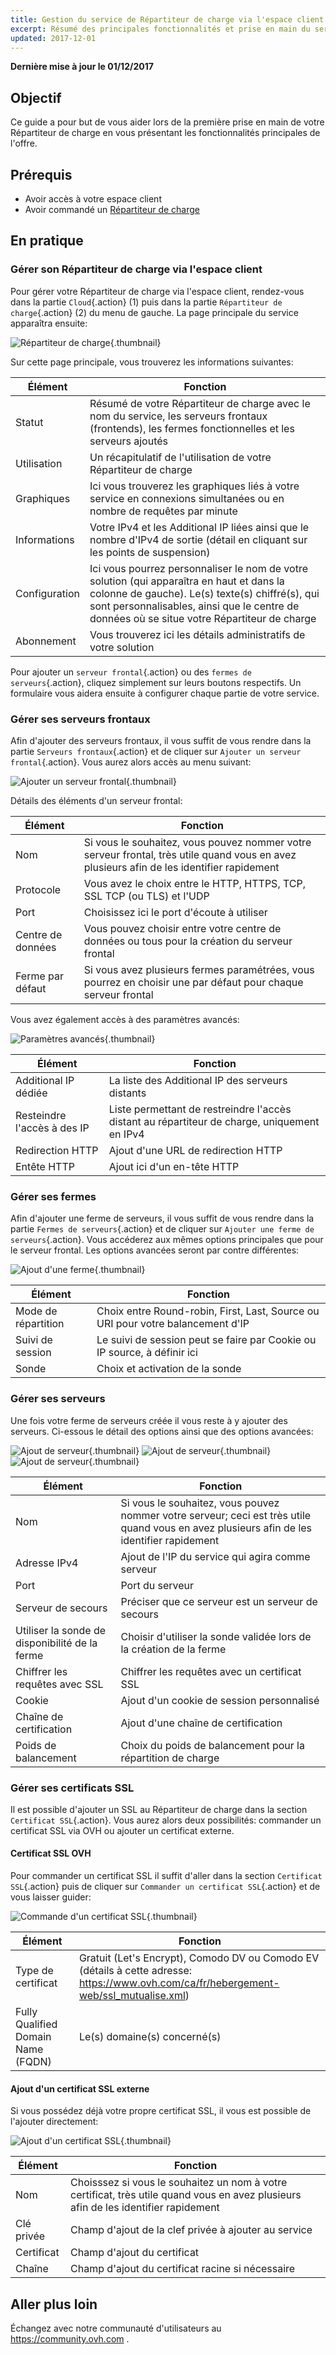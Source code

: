 ```yaml
---
title: Gestion du service de Répartiteur de charge via l'espace client
excerpt: Résumé des principales fonctionnalités et prise en main du service de Répartiteur de charge via l'espace client
updated: 2017-12-01
---
```


**Dernière mise à jour le 01/12/2017**

## Objectif

Ce guide a pour but de vous aider lors de la première prise en main de votre Répartiteur de charge en vous présentant les fonctionnalités principales de l'offre.

## Prérequis

- Avoir accès à votre espace client
- Avoir commandé un [Répartiteur de charge](https://www.ovh.com/ca/fr/solutions/load-balancer/)

## En pratique

### Gérer son Répartiteur de charge via l'espace client

Pour gérer votre Répartiteur de charge via l'espace client, rendez-vous dans la partie `Cloud`{.action} (1) puis dans la partie `Répartiteur de charge`{.action} (2) du menu de gauche. La page principale du service apparaîtra ensuite:

![Répartiteur de charge](images/lbip-main.png){.thumbnail}

Sur cette page principale, vous trouverez les informations suivantes:

|Élément|Fonction|
|---|---|
|Statut|Résumé de votre Répartiteur de charge avec le nom du service, les serveurs frontaux (frontends), les fermes fonctionnelles et les serveurs ajoutés|
|Utilisation|Un récapitulatif de l'utilisation de votre Répartiteur de charge|
|Graphiques|Ici vous trouverez les graphiques liés à votre service en connexions simultanées ou en nombre de requêtes par minute|
|Informations|Votre IPv4 et les Additional IP liées ainsi que le nombre d'IPv4 de sortie (détail en cliquant sur les points de suspension)|
|Configuration|Ici vous pourrez personnaliser le nom de votre solution (qui apparaîtra en haut et dans la colonne de gauche). Le(s) texte(s) chiffré(s), qui sont personnalisables, ainsi que le centre de données où se situe votre Répartiteur de charge|
|Abonnement|Vous trouverez ici les détails administratifs de votre solution|


Pour ajouter un `serveur frontal`{.action} ou des `fermes de serveurs`{.action}, cliquez simplement sur leurs boutons respectifs. Un formulaire vous aidera ensuite à configurer chaque partie de votre service.


### Gérer ses serveurs frontaux

Afin d'ajouter des serveurs frontaux, il vous suffit de vous rendre dans la partie `Serveurs frontaux`{.action} et de cliquer sur `Ajouter un serveur frontal`{.action}. Vous aurez alors accès au menu suivant:


![Ajouter un serveur frontal](images/iplb-add-front-end.png){.thumbnail}

Détails des éléments d'un serveur frontal:


|Élément|Fonction|
|---|---|
|Nom|Si vous le souhaitez, vous pouvez nommer votre serveur frontal, très utile quand vous en avez plusieurs afin de les identifier rapidement|
|Protocole|Vous avez le choix entre le HTTP, HTTPS, TCP, SSL TCP (ou TLS) et l'UDP|
|Port|Choisissez ici le port d'écoute à utiliser|
|Centre de données|Vous pouvez choisir entre votre centre de données ou tous pour la création du serveur frontal|
|Ferme par défaut|Si vous avez plusieurs fermes paramétrées, vous pourrez en choisir une par défaut pour chaque serveur frontal|

Vous avez également accès à des paramètres avancés:

![Paramètres avancés](images/advanced_frontend.png){.thumbnail}

|Élément|Fonction|
|---|---|
|Additional IP dédiée|La liste des Additional IP des serveurs distants|
|Resteindre l'accès à des IP|Liste permettant de restreindre l'accès distant au répartiteur de charge, uniquement en IPv4|
|Redirection HTTP|Ajout d'une URL de redirection HTTP|
|Entête HTTP|Ajout ici d'un en-tête HTTP|


### Gérer ses fermes

Afin d'ajouter une ferme de serveurs, il vous suffit de vous rendre dans la partie `Fermes de serveurs`{.action} et de cliquer sur `Ajouter une ferme de serveurs`{.action}. Vous accéderez aux mêmes options principales que pour le serveur frontal. Les options avancées seront par contre différentes:

![Ajout d'une ferme](images/iplb-cluster-adv.png){.thumbnail}

|Élément|Fonction|
|---|---|
|Mode de répartition|Choix entre Round-robin, First, Last, Source ou URI pour votre balancement d'IP|
|Suivi de session|Le suivi de session peut se faire par Cookie ou IP source, à définir ici|
|Sonde|Choix et activation de la sonde|


### Gérer ses serveurs

Une fois votre ferme de serveurs créée il vous reste à y ajouter des serveurs. Ci-essous le détail des options ainsi que des options avancées:


![Ajout de serveur](images/iplb-cluster-add-server.png){.thumbnail}
![Ajout de serveur](images/iplb-cluster-add-server-1.png){.thumbnail}
![Ajout de serveur](images/iplb-cluster-add-server-2.png){.thumbnail}


|Élément|Fonction|
|---|---|
|Nom|Si vous le souhaitez, vous pouvez nommer votre serveur; ceci est très utile quand vous en avez plusieurs afin de les identifier rapidement|
|Adresse IPv4|Ajout de l'IP du service qui agira comme serveur|
|Port|Port du serveur|
|Serveur de secours|Préciser que ce serveur est un serveur de secours|
|Utiliser la sonde de disponibilité de la ferme|Choisir d'utiliser la sonde validée lors de la création de la ferme|
|Chiffrer les requêtes avec SSL|Chiffrer les requêtes avec un certificat SSL|
|Cookie|Ajout d'un cookie de session personnalisé|
|Chaîne de certification|Ajout d'une chaîne de certification|
|Poids de balancement|Choix du poids de balancement pour la répartition de charge|


### Gérer ses certificats SSL

Il est possible d'ajouter un SSL au Répartiteur de charge dans la section `Certificat SSL`{.action}. Vous aurez alors deux possibilités: commander un certificat SSL via OVH ou  ajouter un certificat externe.

#### Certificat SSL OVH

Pour commander un certificat SSL il suffit d'aller dans la section `Certificat SSL`{.action} puis de cliquer sur `Commander un certificat SSL`{.action} et de vous laisser guider:


![Commande d'un certificat SSL](images/iplb-order-ssl.png){.thumbnail}


|Élément|Fonction|
|---|---|
|Type de certificat|Gratuit (Let's Encrypt), Comodo DV ou Comodo EV (détails à cette adresse: https://www.ovh.com/ca/fr/hebergement-web/ssl_mutualise.xml)|
|Fully Qualified Domain Name (FQDN)|Le(s) domaine(s) concerné(s)|

#### Ajout d'un certificat SSL externe

Si vous possédez déjà votre propre certificat SSL, il vous est possible de l'ajouter directement:

![Ajout d'un certificat SSL](images/iplb-add-ssl.png){.thumbnail}

|Élément|Fonction|
|---|---|
|Nom|Choisssez si vous le souhaitez un nom à votre certificat, très utile quand vous en avez plusieurs afin de les identifier rapidement|
|Clé privée|Champ d'ajout de la clef privée à ajouter au service|
|Certificat|Champ d'ajout du certificat|
|Chaîne|Champ d'ajout du certificat racine si nécessaire|


## Aller plus loin

Échangez avec notre communauté d'utilisateurs au <https://community.ovh.com> .